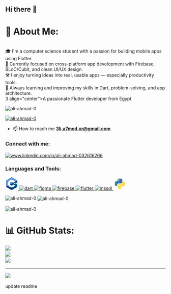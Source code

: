 ## Hi there 👋
# 💫 About Me:
<br>🎓 I'm a computer science student with a passion for building mobile apps using Flutter.  <br>📱 Currently focused on cross-platform app development with Firebase, BLoC/Cubit, and clean UI/UX design.  <br>🛠️ I enjoy turning ideas into real, usable apps — especially productivity tools.  <br>🌱 Always learning and improving my skills in Dart, problem-solving, and app architecture.  <br>
3 align="center">A passionate Flutter developer from Egypt</h3>

<p align="left"> <img src="https://komarev.com/ghpvc/?username=ali-ahmad-0&label=Profile%20views&color=0e75b6&style=flat" alt="ali-ahmad-0" /> </p>

<p align="left"> <a href="https://github.com/ryo-ma/github-profile-trophy"><img src="https://github-profile-trophy.vercel.app/?username=ali-ahmad-0" alt="ali-ahmad-0" /></a> </p>

- 📫 How to reach me **3li.a7med.xr@gmail.com**

<h3 align="left">Connect with me:</h3>
<p align="left">
<a href="https://linkedin.com/in/www.linkedin.com/in/ali-ahmad-032616266" target="blank"><img align="center" src="https://raw.githubusercontent.com/rahuldkjain/github-profile-readme-generator/master/src/images/icons/Social/linked-in-alt.svg" alt="www.linkedin.com/in/ali-ahmad-032616266" height="30" width="40" /></a>
</p>

<h3 align="left">Languages and Tools:</h3>
<p align="left"> <a href="https://www.w3schools.com/cpp/" target="_blank" rel="noreferrer"> <img src="https://raw.githubusercontent.com/devicons/devicon/master/icons/cplusplus/cplusplus-original.svg" alt="cplusplus" width="40" height="40"/> </a> <a href="https://dart.dev" target="_blank" rel="noreferrer"> <img src="https://www.vectorlogo.zone/logos/dartlang/dartlang-icon.svg" alt="dart" width="40" height="40"/> </a> <a href="https://www.figma.com/" target="_blank" rel="noreferrer"> <img src="https://www.vectorlogo.zone/logos/figma/figma-icon.svg" alt="figma" width="40" height="40"/> </a> <a href="https://firebase.google.com/" target="_blank" rel="noreferrer"> <img src="https://www.vectorlogo.zone/logos/firebase/firebase-icon.svg" alt="firebase" width="40" height="40"/> </a> <a href="https://flutter.dev" target="_blank" rel="noreferrer"> <img src="https://www.vectorlogo.zone/logos/flutterio/flutterio-icon.svg" alt="flutter" width="40" height="40"/> </a> <a href="https://www.microsoft.com/en-us/sql-server" target="_blank" rel="noreferrer"> <img src="https://www.svgrepo.com/show/303229/microsoft-sql-server-logo.svg" alt="mssql" width="40" height="40"/> </a> <a href="https://www.python.org" target="_blank" rel="noreferrer"> <img src="https://raw.githubusercontent.com/devicons/devicon/master/icons/python/python-original.svg" alt="python" width="40" height="40"/> </a> </p>

<p><img align="left" src="https://github-readme-stats.vercel.app/api/top-langs?username=ali-ahmad-0&show_icons=true&locale=en&layout=compact" alt="ali-ahmad-0" /></p>

<p>&nbsp;<img align="center" src="https://github-readme-stats.vercel.app/api?username=ali-ahmad-0&show_icons=true&locale=en" alt="ali-ahmad-0" /></p>

<p><img align="center" src="https://github-readme-streak-stats.herokuapp.com/?user=ali-ahmad-0&" alt="ali-ahmad-0" /></p>

# 📊 GitHub Stats:
![](https://github-readme-stats.vercel.app/api?username=Ali-Ahmad-0&theme=dark&hide_border=false&include_all_commits=false&count_private=false)<br/>
![](https://nirzak-streak-stats.vercel.app/?user=Ali-Ahmad-0&theme=dark&hide_border=false)<br/>
![](https://github-readme-stats.vercel.app/api/top-langs/?username=Ali-Ahmad-0&theme=dark&hide_border=false&include_all_commits=false&count_private=false&layout=compact)

---
[![](https://visitcount.itsvg.in/api?id=Ali-Ahmad-0&icon=0&color=0)](https://visitcount.itsvg.in)

<!-- Proudly created with GPRM ( https://gprm.itsvg.in ) -->
update readme
